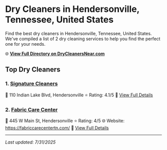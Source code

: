 # Dry Cleaners in Hendersonville, Tennessee, United States

Find the best dry cleaners in Hendersonville, Tennessee, United States. We've compiled a list of 2 dry cleaning services to help you find the perfect one for your needs.

🌐 **[View Full Directory on DryCleanersNear.com](https://drycleanersnear.com/city/US/Tennessee/Hendersonville)**

## Top Dry Cleaners

### 1. [Signature Cleaners](https://drycleanersnear.com/dryCleaner/6861efad6d1fa2e11f5138a6/signature-cleaners)
📍 110 Indian Lake Blvd, Hendersonville
⭐ Rating: 4.1/5
🔗 [View Full Details](https://drycleanersnear.com/dryCleaner/6861efad6d1fa2e11f5138a6/signature-cleaners)

### 2. [Fabric Care Center](https://drycleanersnear.com/dryCleaner/6861efac6d1fa2e11f513852/fabric-care-center)
📍 445 W Main St, Hendersonville
⭐ Rating: 4/5
🌐 Website: https://fabriccarecentertn.com/
🔗 [View Full Details](https://drycleanersnear.com/dryCleaner/6861efac6d1fa2e11f513852/fabric-care-center)


---

*Last updated: 7/31/2025*
